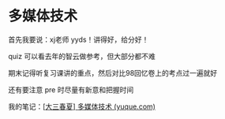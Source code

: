 # 多媒体技术

首先我要说：xj老师 yyds！讲得好，给分好！

quiz 可以看去年的智云做参考，但大部分都不难

期末记得听复习课讲的重点，然后对比98回忆卷上的考点过一遍就好

还有要注意 pre 时尽量有新意和把握时间

我的笔记：[[大三春夏\] 多媒体技术 (yuque.com)](https://www.yuque.com/dongruojun/etxzx5/wkb40x6v9c7n93ys)